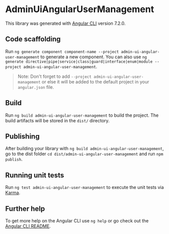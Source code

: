# AdminUiAngularUserManagement

This library was generated with [Angular CLI](https://github.com/angular/angular-cli) version 7.2.0.

## Code scaffolding

Run `ng generate component component-name --project admin-ui-angular-user-management` to generate a new component. You can also use `ng generate directive|pipe|service|class|guard|interface|enum|module --project admin-ui-angular-user-management`.
> Note: Don't forget to add `--project admin-ui-angular-user-management` or else it will be added to the default project in your `angular.json` file. 

## Build

Run `ng build admin-ui-angular-user-management` to build the project. The build artifacts will be stored in the `dist/` directory.

## Publishing

After building your library with `ng build admin-ui-angular-user-management`, go to the dist folder `cd dist/admin-ui-angular-user-management` and run `npm publish`.

## Running unit tests

Run `ng test admin-ui-angular-user-management` to execute the unit tests via [Karma](https://karma-runner.github.io).

## Further help

To get more help on the Angular CLI use `ng help` or go check out the [Angular CLI README](https://github.com/angular/angular-cli/blob/master/README.md).
